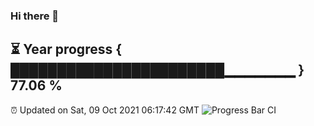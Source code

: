 ### Hi there 👋
⏳ Year progress { ███████████████████████▁▁▁▁▁▁▁ } 77.06 %
---
⏰ Updated on Sat, 09 Oct 2021 06:17:42 GMT
![Progress Bar CI](https://github.com/liununu/liununu/workflows/Progress%20Bar%20CI/badge.svg)

